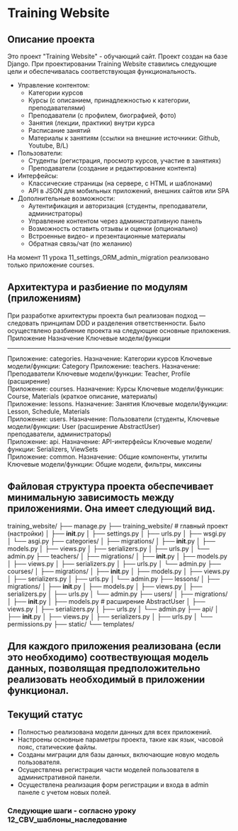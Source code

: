 # Training Website

## Описание проекта


Это проект "Training Website" - обучающий сайт.
Проект создан на базе Django. 
При проектировании Training Website ставились следующие цели и обеспечивалась соответствующая  функциональность.
- Управление контентом:
  - Категории курсов
  - Курсы (с описанием, принадлежностью к категории, преподавателями)
  - Преподаватели (с профилем, биографией, фото)
  - Занятия (лекции, практики) внутри курса
  - Расписание занятий
  - Материалы к занятиям (ссылки на внешние источники: Github, Youtube, B/L)
- Пользователи:
  - Студенты (регистрация, просмотр курсов, участие в занятиях)
  - Преподаватели (создание и редактирование контента)
- Интерфейсы:
  - Классические страницы (на сервере, с HTML и шаблонами)
  - API в JSON для мобильных приложений, внешних сайтов или SPA
- Дополнительные возможности:
  - Аутентификация и авторизация (студенты, преподаватели, администраторы)
  - Управление контентом через административную панель
  - Возможность оставить отзывы и оценки (опционально)
  - Встроенные видео- и презентационные материалы
  - Обратная связь/чат (по желанию)


На момент 11 урока 11_settings_ORM_admin_migration реализовано только приложение courses.

## Архитектура и разбиение по модулям (приложениям)
При разработке архитектуры проекта был реализован подход — следовать принципам DDD и разделения ответственности.
Было осуществлено разбиение проекта на следующие основные приложения.
  Приложение                Назначение                              Ключевые модели/функции  
 -------------- -------------- ------------------------- 
  Приложение: categories.   Назначение: Категории курсов            Ключевые модели/функции: Category 
  Приложение: teachers.     Назначение: Преподаватели               Ключевые модели/функции: Teacher, Profile (расширение)  
  Приложение: courses.      Назначение: Курсы                       Ключевые модели/функции: Course, Materials (краткое описание, материалы)  
  Приложение: lessons.      Назначение: Занятия                     Ключевые модели/функции: Lesson, Schedule, Materials  
  Приложение: users.        Назначение: Пользователи (студенты, Ключевые модели/функции: User (расширение AbstractUser)  
                            преподаватели, администраторы)  
  Приложение: api.          Назначение: API-интерфейсы              Ключевые модели/функции: Serializers, ViewSets  
  Приложение: common.       Назначение: Общие компоненты, утилиты   Ключевые модели/функции: Общие модели, фильтры, миксины  


## Файловая структура проекта обеспечивает минимальную зависимость между приложениями. Она имеет следующий вид.

training_website/
├── manage.py
├── training_website/  # главный проект (настройки)
│   ├── __init__.py
│   ├── settings.py
│   ├── urls.py
│   ├── wsgi.py
│   └── asgi.py
├── categories/
│   ├── migrations/
│   ├── __init__.py
│   ├── models.py
│   ├── views.py
│   ├── serializers.py
│   ├── urls.py
│   └── admin.py
├── teachers/
│   ├── migrations/
│   ├── __init__.py
│   ├── models.py
│   ├── views.py
│   ├── serializers.py
│   ├── urls.py
│   └── admin.py
├── courses/
│   ├── migrations/
│   ├── __init__.py
│   ├── models.py
│   ├── views.py
│   ├── serializers.py
│   ├── urls.py
│   └── admin.py
├── lessons/
│   ├── migrations/
│   ├── __init__.py
│   ├── models.py
│   ├── views.py
│   ├── serializers.py
│   ├── urls.py
│   └── admin.py
├── users/
│   ├── migrations/
│   ├── __init__.py
│   ├── models.py  # расширение AbstractUser
│   ├── views.py
│   ├── serializers.py
│   ├── urls.py
│   └── admin.py
├── api/
│   ├── __init__.py
│   ├── views.py
│   ├── serializers.py
│   ├── urls.py
│   └── permissions.py
├── static/
└── templates/

## Для каждого приложения реализована (если это необходимо)  соотвествующая модель данных, позволящая предположительно реализовать необходимый в приложении функционал.

## Текущий статус

- Полностью реализована модели данных для всех приложений. 
- Настроены основные параметры проекта, такие как язык, часовой пояс, статические файлы.
- Созданы миграции для базы данных, включающие новую модель пользователя.
- Осуществлена регистрация части моделей пользователя в административной панели.
- Осуществлена реализация форм регистрации и входа в admin панеле с учетом новых полей.

### Следующие шаги - согласно уроку  12_CBV_шаблоны_наследование 

